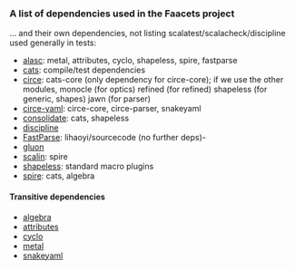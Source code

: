 ### A list of dependencies used in the Faacets project

... and their own dependencies, not listing scalatest/scalacheck/discipline used generally in tests:

- [alasc](http://github.com/denisrosset/alasc): metal, attributes, cyclo, shapeless, spire, fastparse
- [cats](http://github.com/typelevel/cats): compile/test dependencies
- [circe](http://github.com/circe/circe): cats-core (only dependency for circe-core); if we use the other modules, monocle (for optics) refined (for refined) shapeless (for generic, shapes) jawn (for parser)
- [circe-yaml](http://github.com/circe/circe-yaml): circe-core, circe-parser, snakeyaml
- [consolidate](http://github.com/denisrosset/consolidate): cats, shapeless
- [discipline](http://github.com/typelevel/discipline)
- [FastParse](http://github.com/lihaoyi/fastparse): lihaoyi/sourcecode (no further deps)-
- [gluon](http://github.com/denisrosset/gluon)
- [scalin](http://github.com/denisrosset/scalin): spire
- [shapeless](http://github.com/milessabin/shapeless): standard macro plugins
- [spire](http://github.com/non/spire): cats, algebra

#### Transitive dependencies

- [algebra](http://github.com/typelevel/algebra)
- [attributes](http://github.com/denisrosset/attributes)
- [cyclo](http://github.com/denisrosset/spire-cyclo)
- [metal](http://github.com/denisrosset/metal)
- [snakeyaml](http://www.snakeyaml.org)

